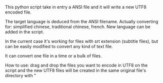 This python script take in entry a ANSI file and it will write a new UTF8 encoded file.

The target language is deduced from the ANSI filename. Actually converting for: simplified chinese, traditional chinese, french. New language can be added in the script.

In the current case it's working for files with srt extension (subtitle files), but can be easily modified to convert any kind of text file.

It can convert one file in a time or a bulk of files.

How to use: drag and drop the files you want to encode in UTF8 on the script and the new UTF8 files will be created in the same original file's directory with "